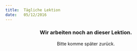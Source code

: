 ```yaml
---
title:  Tägliche Lektion
date:   05/12/2016
---
```


### <center>Wir arbeiten noch an dieser Lektion.</center>
<center>Bitte komme später zurück.</center>